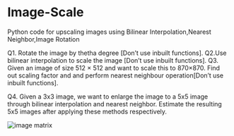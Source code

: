 # Image-Scale
Python code for upscaling images using Bilinear Interpolation,Nearest Neighbor,Image Rotation

Q1. Rotate the image by thetha degree [Don’t use inbuilt functions].
Q2.Use bilinear interpolation to scale the image [Don’t use inbuilt
functions].
Q3. Given an image of size 512 × 512 and want to scale this to 870×870. Find out scaling
factor and and perform nearest neighbour operation[Don’t use
inbuilt functions].

Q4. Given a 3x3 image, we want to enlarge the image to a 5x5 image through bilinear
interpolation and nearest neighbor. Estimate the resulting 5x5 images after applying these
methods respectively.

![image matrix](https://github.com/ShambhawiVarchasva/Image-Scale/blob/master/img.jpg?raw=true)

